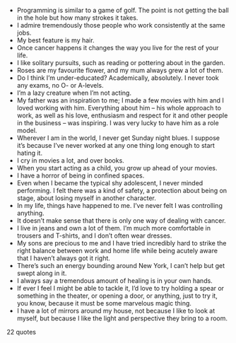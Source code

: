  - Programming is similar to a game of golf. The point is not getting the ball in the hole but how many strokes it takes.
 - I admire tremendously those people who work consistently at the same jobs.
 - My best feature is my hair.
 - Once cancer happens it changes the way you live for the rest of your life.
 - I like solitary pursuits, such as reading or pottering about in the garden.
 - Roses are my favourite flower, and my mum always grew a lot of them.
 - Do I think I’m under-educated? Academically, absolutely. I never took any exams, no O- or A-levels.
 - I’m a lazy creature when I’m not acting.
 - My father was an inspiration to me; I made a few movies with him and I loved working with him. Everything about him – his whole approach to work, as well as his love, enthusiasm and respect for it and other people in the business – was inspiring. I was very lucky to have him as a role model.
 - Wherever I am in the world, I never get Sunday night blues. I suppose it’s because I’ve never worked at any one thing long enough to start hating it.
 - I cry in movies a lot, and over books.
 - When you start acting as a child, you grow up ahead of your movies.
 - I have a horror of being in confined spaces.
 - Even when I became the typical shy adolescent, I never minded performing. I felt there was a kind of safety, a protection about being on stage, about losing myself in another character.
 - In my life, things have happened to me. I’ve never felt I was controlling anything.
 - It doesn’t make sense that there is only one way of dealing with cancer.
 - I live in jeans and own a lot of them. I’m much more comfortable in trousers and T-shirts, and I don’t often wear dresses.
 - My sons are precious to me and I have tried incredibly hard to strike the right balance between work and home life while being acutely aware that I haven’t always got it right.
 - There’s such an energy bounding around New York, I can’t help but get swept along in it.
 - I always say a tremendous amount of healing is in your own hands.
 - If ever I feel I might be able to tackle it, I’d love to try holding a spear or something in the theater, or opening a door, or anything, just to try it, you know, because it must be some marvelous magic thing.
 - I have a lot of mirrors around my house, not because I like to look at myself, but because I like the light and perspective they bring to a room.

22 quotes